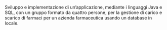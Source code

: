 Sviluppo e implementazione di un’applicazione, mediante i linguaggi Java e SQL, con un gruppo formato da quattro persone, per la gestione di 
carico e scarico di farmaci per un azienda farmaceutica usando un database in locale.
